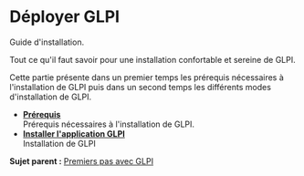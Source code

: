Déployer GLPI
=============

Guide d'installation.

Tout ce qu'il faut savoir pour une installation confortable et sereine
de GLPI.

Cette partie présente dans un premier temps les prérequis nécessaires à
l'installation de GLPI puis dans un second temps les différents modes
d'installation de GLPI.

-   **[Prérequis](../glpi/prerequisite.html)**\
     Prérequis nécessaires à l'installation de GLPI.
-   **[Installer l'application GLPI](../glpi/install.html)**\
     Installation de GLPI

**Sujet parent :** [Premiers pas avec
GLPI](../glpi/first_steps.html "Premiers pas avec GLPI.")
